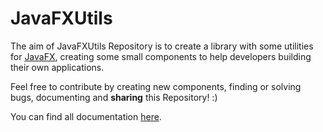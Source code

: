 # JavaFXUtils

The aim of JavaFXUtils Repository is to create a library with some utilities for [JavaFX](https://docs.oracle.com/javafx/2/overview/jfxpub-overview.htm), creating some small components to help developers building their own applications.

Feel free to contribute by creating new components, finding or solving bugs, documenting and <strong>sharing</strong> this Repository! :)

You can find all documentation [here](http://ngspipes.github.io/JavaFXUtils/index.html).
